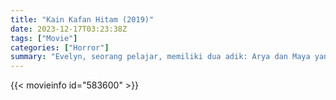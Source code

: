 ```yaml
---
title: "Kain Kafan Hitam (2019)"
date: 2023-12-17T03:23:38Z
tags: ["Movie"]
categories: ["Horror"]
summary: "Evelyn, seorang pelajar, memiliki dua adik: Arya dan Maya yang masih duduk di bangku SD dan SMP. Evelyn mempunyai pacar bernama Bimo yang mempunyai hobi horor. Faktanya, dia mempunyai komunitas aneh di kampusnya, komunitas pencari setan..."
---
```


<mux-player stream-type="on-demand"
src="https://kp3d-my.sharepoint.com/personal/ryoo_kp3d_onmicrosoft_com/_layouts/15/download.aspx?share=EXMBDyRqSXROoMChnEUe-ZQBkXbNHunPys3covB_BuOs6A" prefer-playback="mse" controls>

</mux-player>


{{< movieinfo id="583600" >}}

<script src="https://cdn.jsdelivr.net/npm/@mux/mux-player"></script>

 <script type="application/ld+json ">
{
"@context": "https://schema.org/",
"@type": "VideoObject",
"name": "Kain Kafan Hitam (2019)",
"contentUrl": "https://stream.mux.com/PlwQCKBrSZb3UHSXGjo3S016dmPzqwdlq2guqP12IOn8.m3u8",
"thumbnailUrl": "https://www.themoviedb.org/t/p/original/dDJxeXzvLP8amOUCs7F4yM7Jih9.jpg?width=314&fit_mode=preserve&time=25",
"uploadDate": "2023-10-25T13:01:38Z",
}

</script>